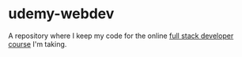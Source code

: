 # udemy-webdev
A repository where I keep my code for the online [full stack developer course](https://www.udemy.com/the-web-developer-bootcamp/learn/v4/content) I'm taking.
